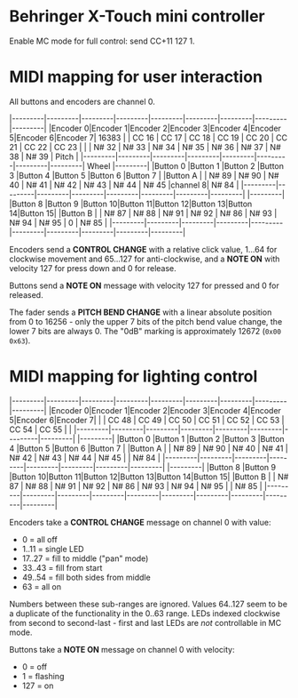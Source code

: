 
# Behringer X-Touch mini controller

Enable MC mode for full control: send CC+11 127 1.

# MIDI mapping for user interaction

All buttons and encoders are channel 0.

|---------|---------|---------|---------|---------|---------|---------|---------|---------|
|Encoder 0|Encoder 1|Encoder 2|Encoder 3|Encoder 4|Encoder 5|Encoder 6|Encoder 7|  16383  |
|  CC 16  |  CC 17  |  CC 18  |  CC 19  |  CC 20  |  CC 21  |  CC 22  |  CC 23  |         |
|  N# 32  |  N# 33  |  N# 34  |  N# 35  |  N# 36  |  N# 37  |  N# 38  |  N# 39  |  Pitch  |
|---------|---------|---------|---------|---------|---------|---------|---------|  Wheel  |---------|
|Button 0 |Button 1 |Button 2 |Button 3 |Button 4 |Button 5 |Button 6 |Button 7 |         |Button A |
|  N# 89  |  N# 90  |  N# 40  |  N# 41  |  N# 42  |  N# 43  |  N# 44  |  N# 45  |channel 8|  N# 84  |
|---------|---------|---------|---------|---------|---------|---------|---------|         |---------|
|Button 8 |Button 9 |Button 10|Button 11|Button 12|Button 13|Button 14|Button 15|         |Button B |
|  N# 87  |  N# 88  |  N# 91  |  N# 92  |  N# 86  |  N# 93  |  N# 94  |  N# 95  |    0    |  N# 85  |
|---------|---------|---------|---------|---------|---------|---------|---------|---------|---------|

Encoders send a **CONTROL CHANGE** with a relative click value, 1...64 for
clockwise movement and 65...127 for anti-clockwise, and a **NOTE ON** with
velocity 127 for press down and 0 for release.

Buttons send a **NOTE ON** message with velocity 127 for pressed and 0 for
released.

The fader sends a **PITCH BEND CHANGE** with a linear absolute position from 0
to 16256 - only the upper 7 bits of the pitch bend value change, the lower 7
bits are always 0. The "0dB" marking is approximately 12672 (`0x00 0x63`).


# MIDI mapping for lighting control

|---------|---------|---------|---------|---------|---------|---------|---------|---------|
|Encoder 0|Encoder 1|Encoder 2|Encoder 3|Encoder 4|Encoder 5|Encoder 6|Encoder 7|         |
|  CC 48  |  CC 49  |  CC 50  |  CC 51  |  CC 52  |  CC 53  |  CC 54  |  CC 55  |         |
|---------|---------|---------|---------|---------|---------|---------|---------|         |---------|
|Button 0 |Button 1 |Button 2 |Button 3 |Button 4 |Button 5 |Button 6 |Button 7 |         |Button A |
|  N# 89  |  N# 90  |  N# 40  |  N# 41  |  N# 42  |  N# 43  |  N# 44  |  N# 45  |         |  N# 84  |
|---------|---------|---------|---------|---------|---------|---------|---------|         |---------|
|Button 8 |Button 9 |Button 10|Button 11|Button 12|Button 13|Button 14|Button 15|         |Button B |
|  N# 87  |  N# 88  |  N# 91  |  N# 92  |  N# 86  |  N# 93  |  N# 94  |  N# 95  |         |  N# 85  |
|---------|---------|---------|---------|---------|---------|---------|---------|---------|---------|

Encoders take a **CONTROL CHANGE** message on channel 0 with value:

- 0 = all off
- 1..11 = single LED
- 17..27 = fill to middle ("pan" mode)
- 33..43 = fill from start
- 49..54 = fill both sides from middle
- 63 = all on

Numbers between these sub-ranges are ignored. Values 64..127 seem to be a
duplicate of the functionality in the 0..63 range. LEDs indexed clockwise from
second to second-last - first and last LEDs are *not* controllable in MC mode.

Buttons take a **NOTE ON** message on channel 0 with velocity:

- 0 = off
- 1 = flashing
- 127 = on
